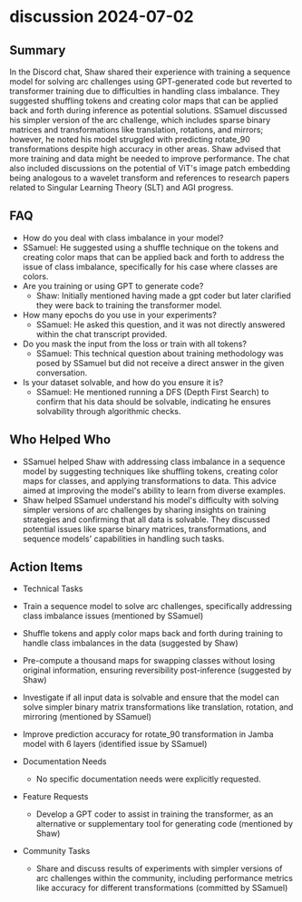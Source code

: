 # discussion 2024-07-02

## Summary

In the Discord chat, Shaw shared their experience with training a sequence model for solving arc challenges using
GPT-generated code but reverted to transformer training due to difficulties in handling class imbalance. They suggested
shuffling tokens and creating color maps that can be applied back and forth during inference as potential solutions.
SSamuel discussed his simpler version of the arc challenge, which includes sparse binary matrices and transformations
like translation, rotations, and mirrors; however, he noted his model struggled with predicting rotate_90
transformations despite high accuracy in other areas. Shaw advised that more training and data might be needed to
improve performance. The chat also included discussions on the potential of ViT's image patch embedding being analogous
to a wavelet transform and references to research papers related to Singular Learning Theory (SLT) and AGI progress.

## FAQ

- How do you deal with class imbalance in your model?
- SSamuel: He suggested using a shuffle technique on the tokens and creating color maps that can be applied back and
  forth to address the issue of class imbalance, specifically for his case where classes are colors.
- Are you training or using GPT to generate code?
    - Shaw: Initially mentioned having made a gpt coder but later clarified they were back to training the transformer
      model.
- How many epochs do you use in your experiments?
    - SSamuel: He asked this question, and it was not directly answered within the chat transcript provided.
- Do you mask the input from the loss or train with all tokens?
    - SSamuel: This technical question about training methodology was posed by SSamuel but did not receive a direct
      answer in the given conversation.
- Is your dataset solvable, and how do you ensure it is?
    - SSamuel: He mentioned running a DFS (Depth First Search) to confirm that his data should be solvable, indicating
      he ensures solvability through algorithmic checks.

## Who Helped Who

- SSamuel helped Shaw with addressing class imbalance in a sequence model by suggesting techniques like shuffling
  tokens, creating color maps for classes, and applying transformations to data. This advice aimed at improving the
  model's ability to learn from diverse examples.
- Shaw helped SSamuel understand his model's difficulty with solving simpler versions of arc challenges by sharing insights on training strategies and confirming that all data is solvable. They discussed potential issues like sparse binary matrices, transformations, and sequence models' capabilities in handling such tasks.

## Action Items

- Technical Tasks
- Train a sequence model to solve arc challenges, specifically addressing class imbalance issues (mentioned by SSamuel)
- Shuffle tokens and apply color maps back and forth during training to handle class imbalances in the data (suggested
  by Shaw)
- Pre-compute a thousand maps for swapping classes without losing original information, ensuring reversibility
  post-inference (suggested by Shaw)
- Investigate if all input data is solvable and ensure that the model can solve simpler binary matrix transformations
  like translation, rotation, and mirroring (mentioned by SSamuel)
- Improve prediction accuracy for rotate_90 transformation in Jamba model with 6 layers (identified issue by SSamuel)

- Documentation Needs

    - No specific documentation needs were explicitly requested.

- Feature Requests

    - Develop a GPT coder to assist in training the transformer, as an alternative or supplementary tool for generating
      code (mentioned by Shaw)

- Community Tasks
    - Share and discuss results of experiments with simpler versions of arc challenges within the community, including
      performance metrics like accuracy for different transformations (committed by SSamuel)
